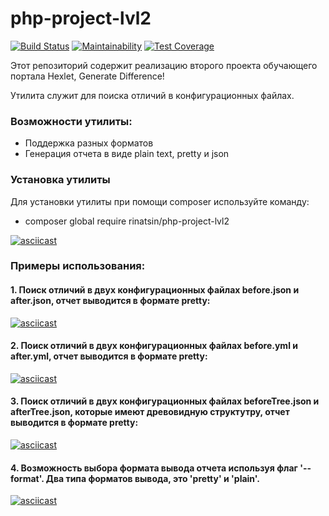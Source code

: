 # php-project-lvl2

[![Build Status](https://travis-ci.com/Rinatsin/php-project-lvl2.svg?branch=master)](https://travis-ci.com/Rinatsin/php-project-lvl2)
[![Maintainability](https://api.codeclimate.com/v1/badges/41efcf3e315d5abdd2a8/maintainability)](https://codeclimate.com/github/Rinatsin/php-project-lvl2/maintainability)
[![Test Coverage](https://api.codeclimate.com/v1/badges/41efcf3e315d5abdd2a8/test_coverage)](https://codeclimate.com/github/Rinatsin/php-project-lvl2/test_coverage)

Этот репозиторий содержит реализацию второго проекта обучающего портала Hexlet, Generate Difference!

Утилита служит для поиска отличий в конфигурационных файлах.

### Возможности утилиты:

* Поддержка разных форматов
* Генерация отчета в виде plain text, pretty и json

### Установка утилиты

Для установки утилиты при помощи composer используйте команду:

* composer global require rinatsin/php-project-lvl2

[![asciicast](https://asciinema.org/a/hIRg22BVHVXyZUQ62bHVKsbdW.svg)](https://asciinema.org/a/hIRg22BVHVXyZUQ62bHVKsbdW)

### Примеры использования:

#### 1. Поиск отличий  в двух конфигурационных файлах before.json и after.json, отчет выводится в формате pretty:

[![asciicast](https://asciinema.org/a/Sc17mxWwkkEsxsbmkaWcjcAb9.svg)](https://asciinema.org/a/Sc17mxWwkkEsxsbmkaWcjcAb9)

#### 2. Поиск отличий  в двух конфигурационных файлах before.yml и after.yml, отчет выводится в формате pretty:

[![asciicast](https://asciinema.org/a/eFQf7yPp91PJFo2DElLyaVE5w.svg)](https://asciinema.org/a/eFQf7yPp91PJFo2DElLyaVE5w)

#### 3. Поиск отличий  в двух конфигурационных файлах beforeTree.json и afterTree.json, которые имеют древовидную структутру, отчет выводится в формате pretty:

[![asciicast](https://asciinema.org/a/XrTH1MvR9kLtw8zeN9QgJXtpI.svg)](https://asciinema.org/a/XrTH1MvR9kLtw8zeN9QgJXtpI)

#### 4. Возможность выбора формата вывода отчета используя флаг '--format'. Два типа форматов вывода, это 'pretty' и 'plain'.

[![asciicast](https://asciinema.org/a/bnTuBEwCfdWmlXDaOl1FeOohk.svg)](https://asciinema.org/a/bnTuBEwCfdWmlXDaOl1FeOohk)